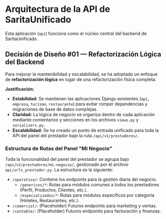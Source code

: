 # Arquitectura de la API de SaritaUnificado

Esta aplicación (`api`) funciona como el núcleo central del backend de SaritaUnificado.

## Decisión de Diseño #01 — Refactorización Lógica del Backend

Para mejorar la mantenibilidad y escalabilidad, se ha adoptado un enfoque de **refactorización lógica** en lugar de una refactorización física completa.

**Justificación:**

*   **Estabilidad:** Se mantienen las aplicaciones Django existentes (`api`, `empresa`, `turismo`, `restaurante`) para evitar romper dependencias y migraciones de base de datos complejas.
*   **Claridad:** La lógica de negocio se organiza dentro de cada aplicación mediante comentarios y secciones en los archivos `views.py` y `serializers.py`.
*   **Escalabilidad:** Se ha creado un punto de entrada unificado para toda la API del panel del prestador bajo la ruta `/api/v1/prestadores/`.

### Estructura de Rutas del Panel "Mi Negocio"

Toda la funcionalidad del panel del prestador se agrupa bajo `/api/v1/prestadores/mi-negocio/`, gestionado por el archivo `api/urls_prestador.py`. La estructura es la siguiente:

*   `/operativa/`: Contiene los endpoints para la gestión diaria del negocio.
    *   `/genericos/*`: Rutas para módulos comunes a todos los prestadores (Perfil, Productos, Clientes, etc.).
    *   `/especializados/*`: Rutas para módulos específicos por categoría (Hoteles, Restaurantes, etc.).
*   `/comercial/`: (Placeholder) Futuros endpoints para marketing y ventas.
*   `/contable/`: (Placeholder) Futuros endpoints para facturación y finanzas.